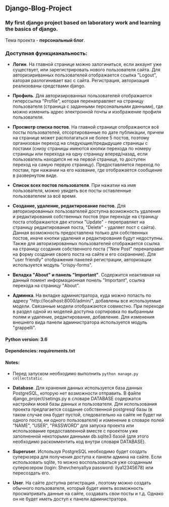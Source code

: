 ## Django-Blog-Project
### My first django project based on laboratory work and learning the basics of django.

Тема проекта - __персональный блог__.

### Доступная функцианальность:

* __Логин__. На главной странице можно залогиниться, если аккаунт уже существует, или зарегистрировать нового пользователя сайта. Для авторизириванных пользователей отображается ссылка "Logout", каторая разлогинивает вас с сайта. Регистрация, авторизация реализованы средствами django.

* __Профиль__. Для авторизированных пользователей отображается гиперссылка "Profile", которая перенаправляет на страницу пользователя (страница с заданными персональными данными), где можно изменить адрес электронной почты и изображение профиля пользователя.

* __Просмотр списка постов__. На главной странице отображаются всё посты пользователей, отсортированные по дате публикации, причем на странице может располагаться не более 5 постов, поэтому организован переход на следующие/предыдущие страницы с постами (снизу страницы имеются кнопки перехода по номеру страницы или перехода на одну страницу вперед/назад, если пользователь находится не на первой странице, то доступен переход на самую первую страницу). Предоставляется переход по постам, при нажании на его название, где отображается сообщение в развернутом виде.

* __Список всех постов пользователя__. При нажатии на имя пользователя, можно увидеть все посты оставленные пользователем за всё время. 

* __Создание, удаление, редактирование постов__. Для авторизированных пользователей доступна возможность удаления и редактирования собственных постов (при переходе на страницу поста отображаются две ктопки "Update" - переправляет на страницу редактирования поста, "Delete" - удаляет пост с сайта). Данная возможность предоставлена только для собственных постов, иначе кнопки удаления и редактирования будут недоступны. Также для авторизированных пользователей отображается ссылка на страницу создания собственного поста ("New Post" перенаправит на форму создания своего поста на сайте и его сохранение). Для "user friendly" отображения панелей регистрации, авторизации используется модуль "crispy-forms".

* __Вкладка "About" и панель "Important"__. Содержится неактивная на данный помент информационная понель "Important", ссылка перехода на страницу "About".

* __Админка__. На вкладке администратора, куда можно попасть по адресу "http://localhost:8000/admin/", добавлены все используемые модели. Связанные модели отображаются совместно. При переходе в раздел одной из моделей доступна сортировка по выбранным полям и удаление, редактирование, добавление. Для изменения внешнего вида панели администратора используется модуль "grappelli".

#### Python version: 3.6
#### Dependencies: requirements.txt
#### Notes:
* Перед запуском необходимо выполнить `python manage.py collectstatic`

* __Database__. Для хранения данных используется база данных PostgreSQL, которую нет возможности отправить. В файле django_project/setings.py в словаре DATABASE содержатся настройки моей базы данных и пользователя. Для использования проекта предлагается создание собственной postgresql базы (в таком случае она будет пустой, следовательно на сайте не будет ни одного поста, ни одного пользователя) и изменение в словаре полей "NAME", "USER", "PASSWORD" для запуска проекта или использование предоставленной вместе с проектом уже заполненной некоторыми данными db.sqlite3 базой (для этого необходимо раскомментить код внутри словаря DATABASE).

* __Superuser__. Используя PostgreSQL необходимо будет создать суперюзера для получения доступа к панели админа на сайте. Если использовать sqlite, то можно воспользоваться уже созданным суперюзером (login: ShevchenyaIlya password: ilya12345678) или пересоздать его.

* __User__. На сайте доступна регистрация , поэтому можно создать обычного пользователя, который будет иметь возможность просматривать данные на сайте, создавать свои посты и т.д. Однако он не будет иметь доступ к панели администратора.


 
